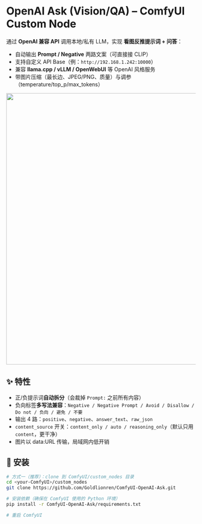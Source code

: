 # OpenAI Ask (Vision/QA) – ComfyUI Custom Node

通过 **OpenAI 兼容 API** 调用本地/私有 LLM，实现 **看图反推提示词 + 问答**：
- 自动输出 **Prompt / Negative** 两路文案（可直接接 CLIP）
- 支持自定义 API Base（例：`http://192.168.1.242:10000`）
- 兼容 **llama.cpp / vLLM / OpenWebUI** 等 OpenAI 风格服务
- 带图片压缩（最长边、JPEG/PNG、质量）与调参（temperature/top_p/max_tokens）

<p align="center">
  <img src="assets/screenshot-2.png" width="720"/>
</p>

## ✨ 特性
- 正/负提示词**自动拆分**（会裁掉 `Prompt:` 之前所有内容）
- 负向标签**多写法兼容**：`Negative / Negative Prompt / Avoid / Disallow / Do not / 负向 / 避免 / 不要`
- 输出 4 路：`positive`、`negative`、`answer_text`、`raw_json`
- `content_source` 开关：`content_only / auto / reasoning_only`（默认只用 `content`，更干净）
- 图片以 data:URL 传输，局域网内低开销

## 🔧 安装
```bash
# 方式一（推荐）：clone 到 ComfyUI/custom_nodes 目录
cd <your-ComfyUI>/custom_nodes
git clone https://github.com/Goldlionren/ComfyUI-OpenAI-Ask.git

# 安装依赖（确保在 ComfyUI 使用的 Python 环境）
pip install -r ComfyUI-OpenAI-Ask/requirements.txt

# 重启 ComfyUI

